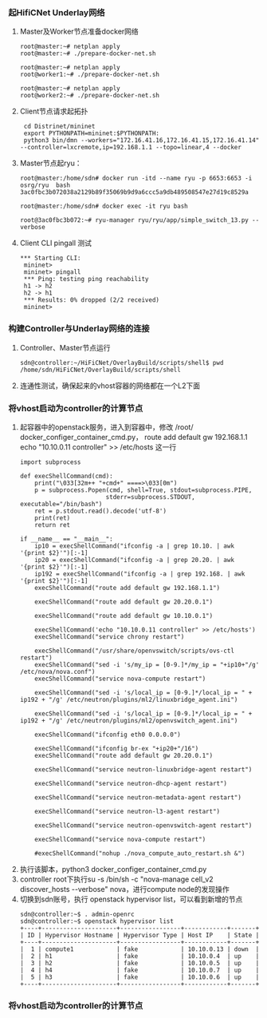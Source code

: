 ### 起HifiCNet Underlay网络
1. Master及Worker节点准备docker网络
    ```
    root@master:~# netplan apply 
    root@master:~# ./prepare-docker-net.sh
    
    root@master:~# netplan apply
    root@worker1:~# ./prepare-docker-net.sh

    root@master:~# netplan apply
    root@worker2:~# ./prepare-docker-net.sh
    ```

2. Client节点请求起拓扑
   ```
    cd Distrinet/mininet
    export PYTHONPATH=mininet:$PYTHONPATH:
    python3 bin/dmn --workers="172.16.41.16,172.16.41.15,172.16.41.14" --controller=lxcremote,ip=192.168.1.1 --topo=linear,4 --docker
   ```

3. Master节点起ryu：
    ```
    root@master:/home/sdn# docker run -itd --name ryu -p 6653:6653 -i osrg/ryu  bash
    3ac0fbc3b072038a2129b89f35069b9d9a6ccc5a9db489508547e27d19c8529a

    root@master:/home/sdn# docker exec -it ryu bash

    root@3ac0fbc3b072:~# ryu-manager ryu/ryu/app/simple_switch_13.py --verbose

    ```

4. Client CLI pingall 测试
   ```
   *** Starting CLI:
    mininet>
    mininet> pingall
    *** Ping: testing ping reachability
    h1 -> h2
    h2 -> h1
    *** Results: 0% dropped (2/2 received)
    mininet>
   ```

### 构建Controller与Underlay网络的连接

1. Controller、Master节点运行
    ```
    sdn@controller:~/HiFiCNet/OverlayBuild/scripts/shell$ pwd
    /home/sdn/HiFiCNet/OverlayBuild/scripts/shell
    ```
2. 连通性测试，确保起来的vhost容器的网络都在一个L2下面

### 将vhost启动为controller的计算节点

1. 起容器中的openstack服务，进入到容器中，修改 /root/       docker_configer_container_cmd.py，
    route add default gw 192.168.1.1 
    echo "10.10.0.11  controller" >> /etc/hosts 这一行
    ```
    import subprocess

    def execShellCommand(cmd):
        print("\033[32m++ "+cmd+" ====>\033[0m")
        p = subprocess.Popen(cmd, shell=True, stdout=subprocess.PIPE,
                            stderr=subprocess.STDOUT, executable="/bin/bash")
        ret = p.stdout.read().decode('utf-8')
        print(ret)
        return ret

    if __name__ == "__main__":
        ip10 = execShellCommand("ifconfig -a | grep 10.10. | awk '{print $2}'")[:-1]
        ip20 = execShellCommand("ifconfig -a | grep 20.20. | awk '{print $2}'")[:-1]
        ip192 = execShellCommand("ifconfig -a | grep 192.168. | awk '{print $2}'")[:-1]
        execShellCommand("route add default gw 192.168.1.1")

        execShellCommand("route add default gw 20.20.0.1")

        execShellCommand("route add default gw 10.10.0.1")

        execShellCommand('echo "10.10.0.11 controller" >> /etc/hosts')
        execShellCommand("service chrony restart")

        execShellCommand("/usr/share/openvswitch/scripts/ovs-ctl restart")
        execShellCommand("sed -i 's/my_ip = [0-9.]*/my_ip = "+ip10+"/g' /etc/nova/nova.conf")
        execShellCommand("service nova-compute restart")

        execShellCommand("sed -i 's/local_ip = [0-9.]*/local_ip = " + ip192 + "/g' /etc/neutron/plugins/ml2/linuxbridge_agent.ini")

        execShellCommand("sed -i 's/local_ip = [0-9.]*/local_ip = " + ip192 + "/g' /etc/neutron/plugins/ml2/openvswitch_agent.ini")

        execShellCommand("ifconfig eth0 0.0.0.0")

        execShellCommand("ifconfig br-ex "+ip20+"/16")
        execShellCommand("route add default gw 20.20.0.1")

        execShellCommand("service neutron-linuxbridge-agent restart")

        execShellCommand("service neutron-dhcp-agent restart")

        execShellCommand("service neutron-metadata-agent restart")

        execShellCommand("service neutron-l3-agent restart")

        execShellCommand("service neutron-openvswitch-agent restart")

        execShellCommand("service nova-compute restart")

        #execShellCommand("nohup ./nova_compute_auto_restart.sh &")

    ```
2. 执行该脚本，python3 docker_configer_container_cmd.py
3. controller root下执行su -s /bin/sh -c "nova-manage cell_v2 discover_hosts --verbose" nova，进行compute node的发现操作
4. 切换到sdn账号，执行 openstack hypervisor list，可以看到新增的节点
    ```
    sdn@controller:~$ . admin-openrc
    sdn@controller:~$ openstack hypervisor list
    +----+---------------------+-----------------+------------+-------+
    | ID | Hypervisor Hostname | Hypervisor Type | Host IP    | State |
    +----+---------------------+-----------------+------------+-------+
    |  1 | compute1            | fake            | 10.10.0.13 | down  |
    |  2 | h1                  | fake            | 10.10.0.4  | up    |
    |  3 | h2                  | fake            | 10.10.0.5  | up    |
    |  4 | h4                  | fake            | 10.10.0.7  | up    |
    |  5 | h3                  | fake            | 10.10.0.6  | up    |
    +----+---------------------+-----------------+------------+-------+
    ```

### 将vhost启动为controller的计算节点